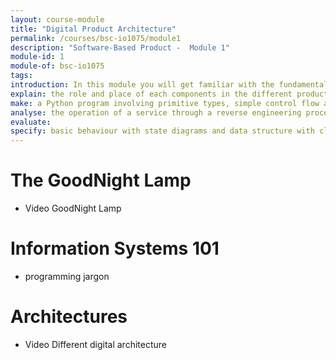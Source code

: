 ```yaml
---
layout: course-module
title: "Digital Product Architecture"
permalink: /courses/bsc-io1075/module1
description: "Software-Based Product -  Module 1"
module-id: 1
module-of: bsc-io1075
tags:
introduction: In this module you will get familiar with the fundamentals of a software-based product through the GoodNight Lamp concept. The lab experiment will lead you to 'disassemble' it's software component to explore what's in there to make it work. Your first assignment will get you started with programming in Python.
explain: the role and place of each components in the different product architecture
make: a Python program involving primitive types, simple control flow and objects
analyse: the operation of a service through a reverse engineering process
evaluate:
specify: basic behaviour with state diagrams and data structure with class diagrams
---
```


# The GoodNight Lamp

- Video GoodNight Lamp

# Information Systems 101

- programming jargon

# Architectures

- Video Different digital architecture
